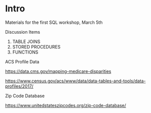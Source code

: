 # Intro

Materials for the first SQL workshop, March 5th

Discussion Items
1. TABLE JOINS
2. STORED PROCEDURES
3. FUNCTIONS

ACS Profile Data

https://data.cms.gov/mapping-medicare-disparities

https://www.census.gov/acs/www/data/data-tables-and-tools/data-profiles/2017/

Zip Code Database

https://www.unitedstateszipcodes.org/zip-code-database/
